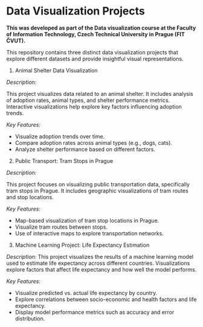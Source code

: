 # **Data Visualization Projects**

**This was developed as part of the Data visualization course at the Faculty of Information Technology, Czech Technical University in Prague (FIT ČVUT).**


This repository contains three distinct data visualization projects that explore different datasets and provide insightful visual representations.

1. Animal Shelter Data Visualization
   
*Description:*

This project visualizes data related to an animal shelter. It includes analysis of adoption rates, animal types, and shelter performance metrics. Interactive visualizations help explore key factors influencing adoption trends.

*Key Features:*

- Visualize adoption trends over time.
- Compare adoption rates across animal types (e.g., dogs, cats).
- Analyze shelter performance based on different factors.

  
2. Public Transport: Tram Stops in Prague

*Description:*

This project focuses on visualizing public transportation data, specifically tram stops in Prague. It includes geographic visualizations of tram routes and stop locations.

*Key Features:*

- Map-based visualization of tram stop locations in Prague.
- Visualize tram routes between stops.
- Use of interactive maps to explore transportation networks.

  
3. Machine Learning Project: Life Expectancy Estimation
   
*Description:*
This project visualizes the results of a machine learning model used to estimate life expectancy across different countries. Visualizations explore factors that affect life expectancy and how well the model performs.

*Key Features:*

- Visualize predicted vs. actual life expectancy by country.
- Explore correlations between socio-economic and health factors and life expectancy.
- Display model performance metrics such as accuracy and error distribution.

